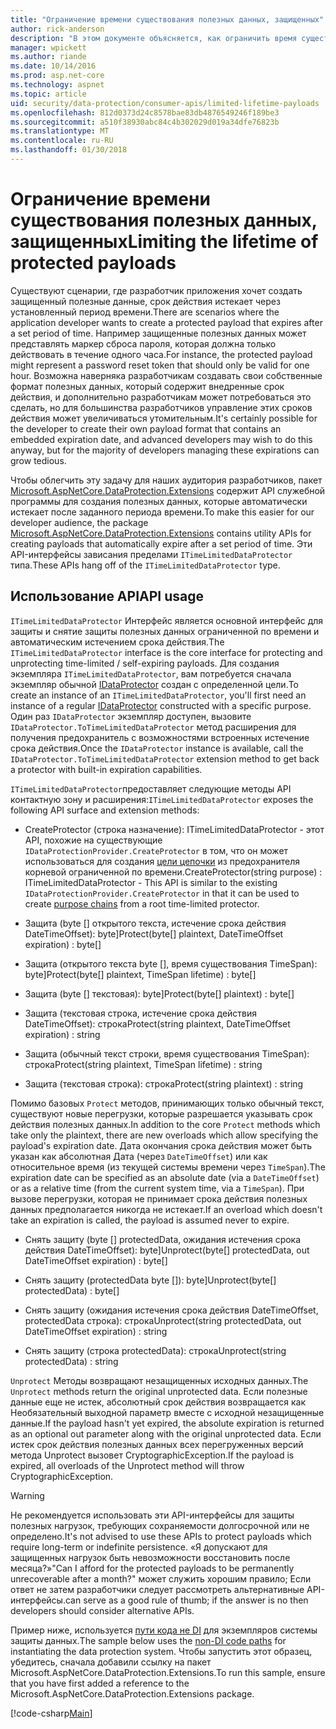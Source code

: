 ```yaml
---
title: "Ограничение времени существования полезных данных, защищенных"
author: rick-anderson
description: "В этом документе объясняется, как ограничить время существования защищенных полезных данных с помощью интерфейсов API защиты данных ASP.NET Core."
manager: wpickett
ms.author: riande
ms.date: 10/14/2016
ms.prod: asp.net-core
ms.technology: aspnet
ms.topic: article
uid: security/data-protection/consumer-apis/limited-lifetime-payloads
ms.openlocfilehash: 812d0373d24c8578bae83db4876549246f189be3
ms.sourcegitcommit: a510f38930abc84c4b302029d019a34dfe76823b
ms.translationtype: MT
ms.contentlocale: ru-RU
ms.lasthandoff: 01/30/2018
---
```

# <a name="limiting-the-lifetime-of-protected-payloads"></a><span data-ttu-id="8c278-103">Ограничение времени существования полезных данных, защищенных</span><span class="sxs-lookup"><span data-stu-id="8c278-103">Limiting the lifetime of protected payloads</span></span>

<span data-ttu-id="8c278-104">Существуют сценарии, где разработчик приложения хочет создать защищенный полезные данные, срок действия истекает через установленный период времени.</span><span class="sxs-lookup"><span data-stu-id="8c278-104">There are scenarios where the application developer wants to create a protected payload that expires after a set period of time.</span></span> <span data-ttu-id="8c278-105">Например защищенные полезных данных может представлять маркер сброса пароля, которая должна только действовать в течение одного часа.</span><span class="sxs-lookup"><span data-stu-id="8c278-105">For instance, the protected payload might represent a password reset token that should only be valid for one hour.</span></span> <span data-ttu-id="8c278-106">Возможна наверняка разработчикам создавать свои собственные формат полезных данных, который содержит внедренные срок действия, и дополнительно разработчикам может потребоваться это сделать, но для большинства разработчиков управление этих сроков действия может увеличиваться утомительным.</span><span class="sxs-lookup"><span data-stu-id="8c278-106">It's certainly possible for the developer to create their own payload format that contains an embedded expiration date, and advanced developers may wish to do this anyway, but for the majority of developers managing these expirations can grow tedious.</span></span>

<span data-ttu-id="8c278-107">Чтобы облегчить эту задачу для наших аудитория разработчиков, пакет [Microsoft.AspNetCore.DataProtection.Extensions](https://www.nuget.org/packages/Microsoft.AspNetCore.DataProtection.Extensions/) содержит API служебной программы для создания полезных данных, которые автоматически истекает после заданного периода времени.</span><span class="sxs-lookup"><span data-stu-id="8c278-107">To make this easier for our developer audience, the package [Microsoft.AspNetCore.DataProtection.Extensions](https://www.nuget.org/packages/Microsoft.AspNetCore.DataProtection.Extensions/) contains utility APIs for creating payloads that automatically expire after a set period of time.</span></span> <span data-ttu-id="8c278-108">Эти API-интерфейсы зависания пределами `ITimeLimitedDataProtector` типа.</span><span class="sxs-lookup"><span data-stu-id="8c278-108">These APIs hang off of the `ITimeLimitedDataProtector` type.</span></span>

## <a name="api-usage"></a><span data-ttu-id="8c278-109">Использование API</span><span class="sxs-lookup"><span data-stu-id="8c278-109">API usage</span></span>

<span data-ttu-id="8c278-110">`ITimeLimitedDataProtector` Интерфейс является основной интерфейс для защиты и снятие защиты полезных данных ограниченной по времени и автоматическим истечением срока действия.</span><span class="sxs-lookup"><span data-stu-id="8c278-110">The `ITimeLimitedDataProtector` interface is the core interface for protecting and unprotecting time-limited / self-expiring payloads.</span></span> <span data-ttu-id="8c278-111">Для создания экземпляра `ITimeLimitedDataProtector`, вам потребуется сначала экземпляр обычной [IDataProtector](overview.md) создан с определенной цели.</span><span class="sxs-lookup"><span data-stu-id="8c278-111">To create an instance of an `ITimeLimitedDataProtector`, you'll first need an instance of a regular [IDataProtector](overview.md) constructed with a specific purpose.</span></span> <span data-ttu-id="8c278-112">Один раз `IDataProtector` экземпляр доступен, вызовите `IDataProtector.ToTimeLimitedDataProtector` метод расширения для получения предохранитель с возможностями встроенных истечение срока действия.</span><span class="sxs-lookup"><span data-stu-id="8c278-112">Once the `IDataProtector` instance is available, call the `IDataProtector.ToTimeLimitedDataProtector` extension method to get back a protector with built-in expiration capabilities.</span></span>

<span data-ttu-id="8c278-113">`ITimeLimitedDataProtector`предоставляет следующие методы API контактную зону и расширения:</span><span class="sxs-lookup"><span data-stu-id="8c278-113">`ITimeLimitedDataProtector` exposes the following API surface and extension methods:</span></span>

* <span data-ttu-id="8c278-114">CreateProtector (строка назначение): ITimeLimitedDataProtector - этот API, похожие на существующие `IDataProtectionProvider.CreateProtector` в том, что он может использоваться для создания [цели цепочки](purpose-strings.md) из предохранителя корневой ограниченной по времени.</span><span class="sxs-lookup"><span data-stu-id="8c278-114">CreateProtector(string purpose) : ITimeLimitedDataProtector - This API is similar to the existing `IDataProtectionProvider.CreateProtector` in that it can be used to create [purpose chains](purpose-strings.md) from a root time-limited protector.</span></span>

* <span data-ttu-id="8c278-115">Защита (byte [] открытого текста, истечение срока действия DateTimeOffset): byte]</span><span class="sxs-lookup"><span data-stu-id="8c278-115">Protect(byte[] plaintext, DateTimeOffset expiration) : byte[]</span></span>

* <span data-ttu-id="8c278-116">Защита (открытого текста byte [], время существования TimeSpan): byte]</span><span class="sxs-lookup"><span data-stu-id="8c278-116">Protect(byte[] plaintext, TimeSpan lifetime) : byte[]</span></span>

* <span data-ttu-id="8c278-117">Защита (byte [] текстовая): byte]</span><span class="sxs-lookup"><span data-stu-id="8c278-117">Protect(byte[] plaintext) : byte[]</span></span>

* <span data-ttu-id="8c278-118">Защита (текстовая строка, истечение срока действия DateTimeOffset): строка</span><span class="sxs-lookup"><span data-stu-id="8c278-118">Protect(string plaintext, DateTimeOffset expiration) : string</span></span>

* <span data-ttu-id="8c278-119">Защита (обычный текст строки, время существования TimeSpan): строка</span><span class="sxs-lookup"><span data-stu-id="8c278-119">Protect(string plaintext, TimeSpan lifetime) : string</span></span>

* <span data-ttu-id="8c278-120">Защита (текстовая строка): строка</span><span class="sxs-lookup"><span data-stu-id="8c278-120">Protect(string plaintext) : string</span></span>

<span data-ttu-id="8c278-121">Помимо базовых `Protect` методов, принимающих только обычный текст, существуют новые перегрузки, которые разрешается указывать срок действия полезных данных.</span><span class="sxs-lookup"><span data-stu-id="8c278-121">In addition to the core `Protect` methods which take only the plaintext, there are new overloads which allow specifying the payload's expiration date.</span></span> <span data-ttu-id="8c278-122">Дата окончания срока действия может быть указан как абсолютная Дата (через `DateTimeOffset`) или как относительное время (из текущей системы времени через `TimeSpan`).</span><span class="sxs-lookup"><span data-stu-id="8c278-122">The expiration date can be specified as an absolute date (via a `DateTimeOffset`) or as a relative time (from the current system time, via a `TimeSpan`).</span></span> <span data-ttu-id="8c278-123">При вызове перегрузки, которая не принимает срока действия полезных данных предполагается никогда не истекает.</span><span class="sxs-lookup"><span data-stu-id="8c278-123">If an overload which doesn't take an expiration is called, the payload is assumed never to expire.</span></span>

* <span data-ttu-id="8c278-124">Снять защиту (byte [] protectedData, ожидания истечения срока действия DateTimeOffset): byte]</span><span class="sxs-lookup"><span data-stu-id="8c278-124">Unprotect(byte[] protectedData, out DateTimeOffset expiration) : byte[]</span></span>

* <span data-ttu-id="8c278-125">Снять защиту (protectedData byte []): byte]</span><span class="sxs-lookup"><span data-stu-id="8c278-125">Unprotect(byte[] protectedData) : byte[]</span></span>

* <span data-ttu-id="8c278-126">Снять защиту (ожидания истечения срока действия DateTimeOffset, protectedData строка): строка</span><span class="sxs-lookup"><span data-stu-id="8c278-126">Unprotect(string protectedData, out DateTimeOffset expiration) : string</span></span>

* <span data-ttu-id="8c278-127">Снять защиту (строка protectedData): строка</span><span class="sxs-lookup"><span data-stu-id="8c278-127">Unprotect(string protectedData) : string</span></span>

<span data-ttu-id="8c278-128">`Unprotect` Методы возвращают незащищенных исходных данных.</span><span class="sxs-lookup"><span data-stu-id="8c278-128">The `Unprotect` methods return the original unprotected data.</span></span> <span data-ttu-id="8c278-129">Если полезные данные еще не истек, абсолютный срок действия возвращается как Необязательный выходной параметр вместе с исходной незащищенные данные.</span><span class="sxs-lookup"><span data-stu-id="8c278-129">If the payload hasn't yet expired, the absolute expiration is returned as an optional out parameter along with the original unprotected data.</span></span> <span data-ttu-id="8c278-130">Если истек срок действия полезных данных всех перегруженных версий метода Unprotect вызовет CryptographicException.</span><span class="sxs-lookup"><span data-stu-id="8c278-130">If the payload is expired, all overloads of the Unprotect method will throw CryptographicException.</span></span>

>[!WARNING]
> <span data-ttu-id="8c278-131">Не рекомендуется использовать эти API-интерфейсы для защиты полезных нагрузок, требующих сохраняемости долгосрочной или не определено.</span><span class="sxs-lookup"><span data-stu-id="8c278-131">It's not advised to use these APIs to protect payloads which require long-term or indefinite persistence.</span></span> <span data-ttu-id="8c278-132">«Я допускают для защищенных нагрузок быть невозможности восстановить после месяца?»</span><span class="sxs-lookup"><span data-stu-id="8c278-132">"Can I afford for the protected payloads to be permanently unrecoverable after a month?"</span></span> <span data-ttu-id="8c278-133">может служить хорошим правило; Если ответ не затем разработчики следует рассмотреть альтернативные API-интерфейсы.</span><span class="sxs-lookup"><span data-stu-id="8c278-133">can serve as a good rule of thumb; if the answer is no then developers should consider alternative APIs.</span></span>

<span data-ttu-id="8c278-134">Пример ниже, используется [пути кода не DI](../configuration/non-di-scenarios.md) для экземпляров системы защиты данных.</span><span class="sxs-lookup"><span data-stu-id="8c278-134">The sample below uses the [non-DI code paths](../configuration/non-di-scenarios.md) for instantiating the data protection system.</span></span> <span data-ttu-id="8c278-135">Чтобы запустить этот образец, убедитесь, сначала добавили ссылку на пакет Microsoft.AspNetCore.DataProtection.Extensions.</span><span class="sxs-lookup"><span data-stu-id="8c278-135">To run this sample, ensure that you have first added a reference to the Microsoft.AspNetCore.DataProtection.Extensions package.</span></span>

[!code-csharp[Main](limited-lifetime-payloads/samples/limitedlifetimepayloads.cs)]
